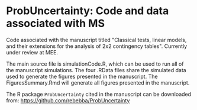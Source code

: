 # ProbUncertainty: Code and data associated with MS

Code associated with the manuscript titled "Classical tests, linear models, and their extensions for the analysis of 2x2 contingency tables". Currently under review at MEE.

The main source file is simulationCode.R, which can be used to run all of the manuscript simulations. The four .RData files share the simulated data used to generate the figures presented in the manuscript. The FiguresSummary.Rmd will generate all figures presented in the manuscript.

The R package ```ProbUncertainty``` cited in the manuscript can be downloaded from: https://github.com/rebebba/ProbUncertainty
